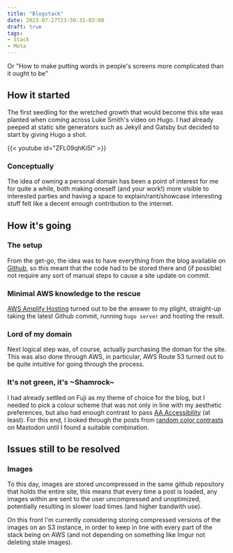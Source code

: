 ```yaml
---
title: "Blogstack"
date: 2023-07-27T23:50:31-03:00
draft: true
tags:
- Stack
- Meta
---
```


Or "How to make putting words in people's screens more complicated than it ought to be"

<!--more-->

## How it started

The first seedling for the wretched growth that would become this site was planted when coming across Luke Smith's video on Hugo. I had already peeped at static site generators such as Jekyll and Gatsby but decided to start by giving Hugo a shot.

{{< youtube id="ZFL09qhKi5I" >}}

### Conceptually

The idea of owning a personal domain has been a point of interest for me for quite a while, both making oneself (and your work!) more visible to interested parties and having a space to explain/rant/showcase interesting stuff felt like a decent enough contribution to the internet.

## How it's going

### The setup

From the get-go, the idea was to have everything from the blog available on [Github](https://github.com/UsernameTaken420/veritasVeniat), so this meant that the code had to be stored there and (if possible) not require any sort of manual steps to cause a site update on commit.

### Minimal AWS knowledge to the rescue

[AWS Amplify Hosting](https://docs.aws.amazon.com/amplify/latest/userguide/welcome.html) turned out to be the answer to my plight, straight-up taking the latest Github commit, running `hugo server` and hosting the result.

### Lord of my domain

Next logical step was, of course, actually purchasing the doman for the site. This was also done through AWS, in particular, AWS Route 53 turned out to be quite intuitive for going through the process.

### It's not green, it's ~Shamrock~

I had already settled on Fuji as my theme of choice for the blog, but I needed to pick a colour scheme that was not only in line with my aesthetic preferences, but also had enough contrast to pass [AA Accessibility](https://www.w3.org/WAI/WCAG21/Understanding/contrast-minimum.html) (at least). For this end, I looked through the posts from [random color contrasts](https://botsin.space/@randomColorContrasts) on Mastodon until I found a suitable combination.

## Issues still to be resolved

### Images

To this day, images are stored uncompressed in the same github repository that holds the entire site, this means that every time a post is loaded, any images within are sent to the user uncompressed and unoptimized, potentially resulting in slower load times (and higher bandwith use).

On this front I'm currently considering storing compressed versions of the images on an S3 instance, in order to keep in line with every part of the stack being on AWS (and not depending on something like Imgur not deleting stale images).

